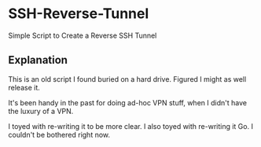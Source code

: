 # SSH-Reverse-Tunnel
Simple Script to Create a Reverse SSH Tunnel 

## Explanation
This is an old script I found buried on a hard drive. Figured I might as well release it.

It's been handy in the past for doing ad-hoc VPN stuff, when I didn't have the luxury of a VPN.

I toyed with re-writing it to be more clear.  I also toyed with re-writing it Go.  I couldn't be bothered right now.
